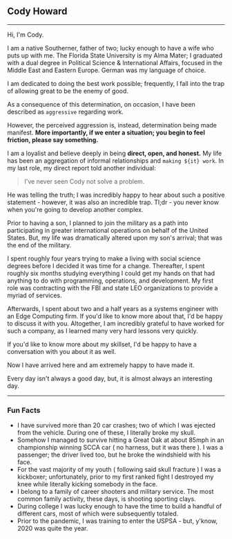 ## Cody Howard

----

Hi, I'm Cody.

I am a native Southerner, father of two; lucky enough to have a wife who puts up with me. The Florida State University is my Alma Mater; I graduated with a dual degree in Political Science & International Affairs, focused in the Middle East and Eastern Europe. German was my language of choice.

I am dedicated to doing the best work possible; frequently, I fall into the trap of allowing great to be the enemy of good.

As a consequence of this determination, on occasion, I have been described as `aggressive` regarding work.

However, the perceived aggression is, instead, determination being made manifest. **More importantly, if we enter a situation; you begin to feel friction, please say something.**

I am a loyalist and believe deeply in being **direct, open, and honest.** My life has been an aggregation of informal relationships and `making ${it} work`. In my last role, my direct report told another individual:

> I've never seen Cody not solve a problem.

He was telling the truth; I was incredibly happy to hear about such a positive statement - however, it was also an incredible trap. Tl;dr - you never know when you're going to develop another complex.

Prior to having a son, I planned to join the military as a path into participating in greater international operations on behalf of the United States. But, my life was dramatically altered upon my son's arrival; that was the end of the military.

I spent roughly four years trying to make a living with social science degrees before I decided it was time for a change. Thereafter, I spent roughly six months studying everything I could get my hands on that had anything to do with programming, operations, and development. My first role was contracting with the FBI and state LEO organizations to provide a myriad of services.

Afterwards, I spent about two and a half years as a systems engineer with an Edge Computing firm. If you'd like to know more about that, I'd be happy to discuss it with you. Altogether, I am incredibly grateful to have worked for such a company, as I learned many very hard lessons very quickly.

If you'd like to know more about my skillset, I'd be happy to have a conversation with you about it as well.

Now I have arrived here and am extremely happy to have made it.

Every day isn't always a good day, but, it is almost always an interesting day.

----

### Fun Facts

- I have survived more than 20 car crashes; two of which I was ejected from the vehicle. During one of these, I literally broke my skull.
- Somehow I managed to survive hitting a Great Oak at about 85mph in an championship winning SCCA car ( no harness, but it was there ). I was a passenger; the driver lived too, but he broke the windshield with his face.
- For the vast majority of my youth ( following said skull fracture ) I was a kickboxer; unfortunately, prior to my first ranked fight I destroyed my knee while literally kicking somebody in the face.
- I belong to a family of career shooters and military service. The most common family activity, these days, is shooting sporting clays.
- During college I was lucky enough to have the time to build a handful of different cars, most of which were subsequently totaled.
- Prior to the pandemic, I was training to enter the USPSA - but, y'know, 2020 was quite the year.

